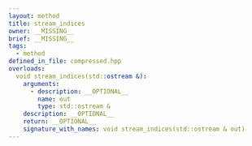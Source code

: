 ```yaml
---
layout: method
title: stream_indices
owner: __MISSING__
brief: __MISSING__
tags:
  - method
defined_in_file: compressed.hpp
overloads:
  void stream_indices(std::ostream &):
    arguments:
      - description: __OPTIONAL__
        name: out
        type: std::ostream &
    description: __OPTIONAL__
    return: __OPTIONAL__
    signature_with_names: void stream_indices(std::ostream & out)
---
```

